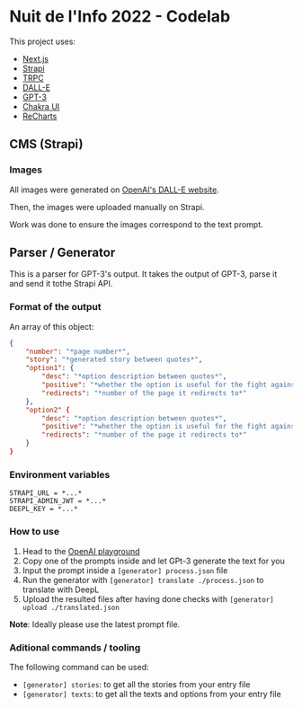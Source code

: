 # Nuit de l'Info 2022 - Codelab

This project uses:

- [Next.js](https://nextjs.org/)
- [Strapi](https://strapi.io/)
- [TRPC](https://trpc.io/)
- [DALL-E](https://openai.com/blog/dall-e/)
- [GPT-3](https://openai.com/blog/gpt-3-apps/)
- [Chakra UI](https://chakra-ui.com/)
- [ReCharts](https://recharts.org/en-US/)

## CMS (Strapi)

### Images

All images were generated on [OpenAI's DALL-E website](https://labs.openai.com/).

Then, the images were uploaded manually on Strapi.

Work was done to ensure the images correspond to the text prompt.

## Parser / Generator

This is a parser for GPT-3's output. It takes the output of GPT-3, parse it and send it tothe Strapi API.

### Format of the output

An array of this object:

```json
{
    "number": "*page number*",
    "story": "*generated story between quotes*",
    "option1": {
        "desc": "*option description between quotes*",
        "positive": "*whether the option is useful for the fight against AIDS (true/false)*",
        "redirects": "*number of the page it redirects to*"
    },
    "option2" {
        "desc": "*option description between quotes*",
        "positive": "*whether the option is useful for the fight against AIDS (true/false)*",
        "redirects": "*number of the page it redirects to*"
    }
}
```

### Environment variables

```env
STRAPI_URL = *...*
STRAPI_ADMIN_JWT = *...*
DEEPL_KEY = *...*
```

### How to use

1) Head to the [OpenAI playground](https://beta.openai.com/playground)
2) Copy one of the prompts inside and let GPt-3 generate the text for you
3) Input the prompt inside a `[generator] process.json` file
4) Run the generator with `[generator] translate ./process.json` to translate with DeepL
5) Upload the resulted files after having done checks with `[generator] upload ./translated.json`

**Note**: Ideally please use the latest prompt file.

### Aditional commands / tooling

The following command can be used:

- `[generator] stories`: to get all the stories from your entry file
- `[generator] texts`: to get all the texts and options from your entry file
